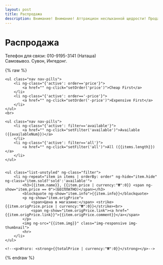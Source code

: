 ```yaml
---
layout: post
title: Распродажа
description: Внимание! Внимание! Аттракцион неслыханной щедрости! Продаем почти все!
---
```


# Распродажа

Телефон для связи: 010-9195-3141 (Наташа)<br>
Самовывоз. Сувон, Ингедонг.

{% raw %}

<div ng-controller="SaleCtrl">

    <ul class="nav nav-pills">
        <li ng-class="{'active': order=='price'}">
            <a href="" ng-click="setOrder('price')">Cheap First</a>
        </li>
        <li ng-class="{'active': order=='-price'}">
            <a href="" ng-click="setOrder('-price')">Expensive First</a>
        </li>
    </ul>
    <br>

    <ul class="nav nav-pills">
        <li ng-class="{'active': filter=='available'}">
            <a href="" ng-click="setFilter('available')">Available ({{availableNum}})</a>
        </li>
        <li ng-class="{'active': filter=='all'}">
            <a href="" ng-click="setFilter('all')">All ({{items.length}})</a>
        </li>
    </ul>


    <ul class="list-unstyled" ng-class="filter">
        <li ng-repeat="item in items | orderBy: order" ng-hide="item.hide" ng-class="item.sold?'sold':'available'">
            <h3>{{item.name}}, {{item.price | currency:"₩":0}} <span ng-show="item.price == 0">(БЕСПЛАТНО)</span></h3>
            <blockquote ng-show="item.info">{{item.info}}</blockquote>
            <p ng-show="item.origPrice">
                <span>Цена в магазине:</span> <strike>{{item.origPrice.price | currency:"₩":0}}</strike><br>
                <span ng-show="item.origPrice.link"><a href="{{item.origPrice.link}}">{{item.origPrice.comment}}</a></span>
            </p>
            <img ng-src="{{item.img}}" class="img-responsive img-thumbnail">
            <hr>
        </li>
    </ul>

    <!--<p>Итого: <strong>{{totalPrice | currency:"₩":0}}</strong></p>-->


</div>
{% endraw %}